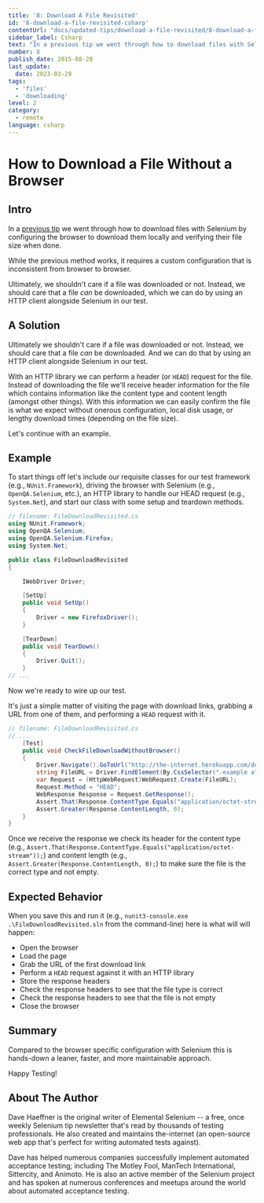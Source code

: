 ```yaml
---
title: '8: Download A File Revisited'
id: '8-download-a-file-revisited-csharp'
contentUrl: "docs/updated-tips/download-a-file-revisited/8-download-a-file-revisited-csharp"
sidebar_label: Csharp 
text: "In a previous tip we went through how to download files with Selenium by configuring the browser to download them locally and verifying their file size when done. While the previous method works, it requires a custom configuration that is inconsistent from browser to browser."
number: 8
publish_date: 2015-08-20
last_update:
  date: 2023-03-29
tags:
  - 'files'
  - 'downloading'
level: 2
category:
  - remote
language: csharp
---
```


# How to Download a File Without a Browser

## Intro

In a [previous tip](/tips/2-download-a-file) we went through how to download files with Selenium by configuring the browser to download them locally and verifying their file size when done.

While the previous method works, it requires a custom configuration that is inconsistent from browser to browser.

Ultimately, we shouldn't care if a file was downloaded or not. Instead, we should care that a file _can_ be downloaded, which we can do by using an HTTP client alongside Selenium in our test.

## A Solution

Ultimately we shouldn't care if a file was downloaded or not. Instead, we should care that a file _can_ be downloaded. And we can do that by using an HTTP client alongside Selenium in our test.

With an HTTP library we can perform a header (or `HEAD`) request for the file. Instead of downloading the file we'll receive header information for the file which contains information like the content type and content length (amongst other things). With this information we can easily confirm the file is what we expect without onerous configuration, local disk usage, or lengthy download times (depending on the file size).

Let's continue with an example.

## Example

To start things off let's include our requisite classes for our test framework (e.g., `NUnit.Framework`), driving the browser with Selenium (e.g., `OpenQA.Selenium`, etc.), an HTTP library to handle our HEAD request (e.g., `System.Net`), and start our class with some setup and teardown methods.

```csharp
// filename: FileDownloadRevisited.cs
using NUnit.Framework;
using OpenQA.Selenium;
using OpenQA.Selenium.Firefox;
using System.Net;

public class FileDownloadRevisited
{

    IWebDriver Driver;

    [SetUp]
    public void SetUp()
    {
        Driver = new FirefoxDriver();
    }

    [TearDown]
    public void TearDown()
    {
        Driver.Quit();
    }
// ...
```

Now we're ready to wire up our test.

It's just a simple matter of visiting the page with download links, grabbing a URL from one of them, and performing a `HEAD` request with it.

```csharp
// filename: FileDownloadRevisited.cs
// ...
    [Test]
    public void CheckFileDownloadWithoutBrowser()
    {
        Driver.Navigate().GoToUrl("http://the-internet.herokuapp.com/download");
        string FileURL = Driver.FindElement(By.CssSelector(".example a")).GetAttribute("href");
        var Request = (HttpWebRequest)WebRequest.Create(FileURL);
        Request.Method = "HEAD";
        WebResponse Response = Request.GetResponse();
        Assert.That(Response.ContentType.Equals("application/octet-stream"));
        Assert.Greater(Response.ContentLength, 0);
    }
}
```

Once we receive the response we check its header for the content type (e.g., `Assert.That(Response.ContentType.Equals("application/octet-stream"));`) and content length (e.g., `Assert.Greater(Response.ContentLength, 0);`) to make sure the file is the correct type and not empty.

## Expected Behavior

When you save this and run it (e.g., `nunit3-console.exe .\FileDownloadRevisited.sln` from the command-line) here is what will will happen:

+ Open the browser
+ Load the page
+ Grab the URL of the first download link
+ Perform a `HEAD` request against it with an HTTP library
+ Store the response headers
+ Check the response headers to see that the file type is correct
+ Check the response headers to see that the file is not empty
+ Close the browser

## Summary

Compared to the browser specific configuration with Selenium this is hands-down a leaner, faster, and more maintainable approach.

Happy Testing!

## About The Author

Dave Haeffner is the original writer of Elemental Selenium -- a free, once weekly Selenium tip newsletter that's read by thousands of testing professionals. He also created and maintains the-internet (an open-source web app that's perfect for writing automated tests against).

Dave has helped numerous companies successfully implement automated acceptance testing; including The Motley Fool, ManTech International, Sittercity, and Animoto. He is also an active member of the Selenium project and has spoken at numerous conferences and meetups around the world about automated acceptance testing.
